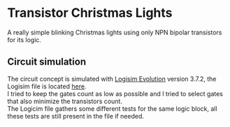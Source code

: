 # Transistor Christmas Lights

A really simple blinking Christmas lights using only NPN bipolar transistors for its logic.

## Circuit simulation

The circuit concept is simulated with [Logisim Evolution](https://github.com/logisim-evolution/logisim-evolution) version 3.7.2, the Logisim file is located [here](Simulation/Logisim_Simulation.circ).  
I tried to keep the gates count as low as possible and I tried to select gates that also minimize the transistors count.  
The Logicim file gathers some different tests for the same logic block, all these tests are still present in the file if needed.
